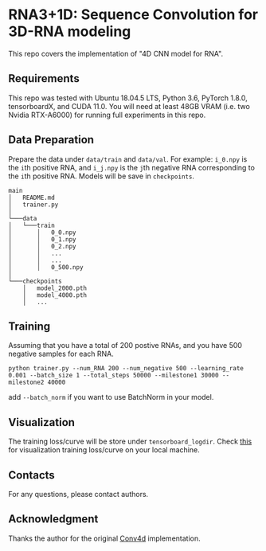 # RNA3+1D: Sequence Convolution for 3D-RNA modeling
This repo covers the implementation of "4D CNN model for RNA".

## Requirements
This repo was tested with Ubuntu 18.04.5 LTS, Python 3.6, PyTorch 1.8.0, tensorboardX, and CUDA 11.0. You will need at least 48GB VRAM (i.e. two Nvidia RTX-A6000) for running full experiments in this repo.

## Data Preparation
Prepare the data under ```data/train``` and ```data/val```. For example: ```i_0.npy``` is the `i`th positive RNA, and  ```i_j.npy``` is the `j`th negative RNA corresponding to the `i`th positive RNA. Models will be save in ```checkpoints```.
```
main
│   README.md
│   trainer.py   
│
└───data   
│   └───train
│       │   0_0.npy
│       │   0_1.npy
│       │   0_2.npy
│       │   ...
│       │   ...
│       │   0_500.npy
│   
└───checkpoints
    │   model_2000.pth
    │   model_4000.pth
    │   ...
```


## Training
Assuming that you have a total of 200 postive RNAs, and you have 500 negative samples for each RNA.
```
python trainer.py --num_RNA 200 --num_negative 500 --learning_rate 0.001 --batch_size 1 --total_steps 50000 --milestone1 30000 --milestone2 40000
```
add ```--batch_norm``` if you want to use BatchNorm in your model.

## Visualization
The training loss/curve will be store under ```tensorboard_logdir```. Check [this](https://stackoverflow.com/questions/37987839/how-can-i-run-tensorboard-on-a-remote-server) for visualization training loss/curve on your local machine.

## Contacts
For any questions, please contact authors.

## Acknowledgment
Thanks the author for the original [Conv4d](https://github.com/ZhengyuLiang24/Conv4d-PyTorch) implementation.

